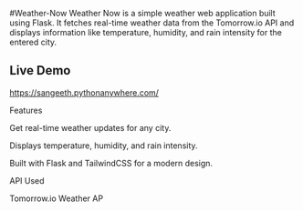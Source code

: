 #Weather-Now 
Weather Now is a simple weather web application built using Flask. It fetches real-time weather data from the Tomorrow.io API and displays information like temperature, humidity, and rain intensity for the entered city.

## Live Demo
https://sangeeth.pythonanywhere.com/

Features

Get real-time weather updates for any city.

Displays temperature, humidity, and rain intensity.

Built with Flask and TailwindCSS for a modern design.

API Used

Tomorrow.io Weather AP

